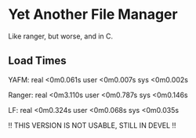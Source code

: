# Yet Another File Manager

Like ranger, but worse, and in C.

## Load Times
YAFM:
real    <0m0.061s
user    <0m0.007s
sys     <0m0.002s

Ranger:
real    <0m3.110s
user    <0m0.787s
sys     <0m0.146s

LF:
real    <0m0.324s
user    <0m0.068s
sys     <0m0.035s

!! THIS VERSION IS NOT USABLE, STILL IN DEVEL !!
